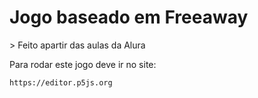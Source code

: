 <h1>Jogo baseado em Freeaway</h1>
> Feito apartir das aulas da Alura

Para rodar este jogo deve ir no site:
```
https://editor.p5js.org
```
